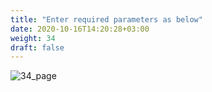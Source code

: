 ```yaml
---
title: "Enter required parameters as below"
date: 2020-10-16T14:20:28+03:00
weight: 34
draft: false
---
```


 ![34_page](/images/module3/34_page.png)

